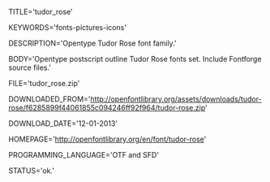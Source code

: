 
TITLE='tudor_rose'

KEYWORDS='fonts-pictures-icons'

DESCRIPTION='Opentype Tudor Rose font family.'

BODY='Opentype postscript outline Tudor Rose fonts set. Include Fontforge source files.'

FILE='tudor_rose.zip'

DOWNLOADED_FROM='http://openfontlibrary.org/assets/downloads/tudor-rose/f6285899f44061855c094246ff92f964/tudor-rose.zip'

DOWNLOAD_DATE='12-01-2013'

HOMEPAGE='http://openfontlibrary.org/en/font/tudor-rose'

PROGRAMMING_LANGUAGE='OTF and SFD'

STATUS='ok.'